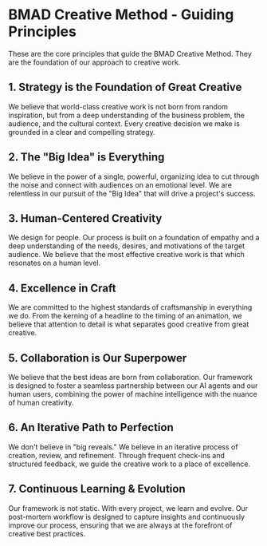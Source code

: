 # BMAD Creative Method - Guiding Principles

These are the core principles that guide the BMAD Creative Method. They are the foundation of our approach to creative work.

## 1. Strategy is the Foundation of Great Creative
We believe that world-class creative work is not born from random inspiration, but from a deep understanding of the business problem, the audience, and the cultural context. Every creative decision we make is grounded in a clear and compelling strategy.

## 2. The "Big Idea" is Everything
We believe in the power of a single, powerful, organizing idea to cut through the noise and connect with audiences on an emotional level. We are relentless in our pursuit of the "Big Idea" that will drive a project's success.

## 3. Human-Centered Creativity
We design for people. Our process is built on a foundation of empathy and a deep understanding of the needs, desires, and motivations of the target audience. We believe that the most effective creative work is that which resonates on a human level.

## 4. Excellence in Craft
We are committed to the highest standards of craftsmanship in everything we do. From the kerning of a headline to the timing of an animation, we believe that attention to detail is what separates good creative from great creative.

## 5. Collaboration is Our Superpower
We believe that the best ideas are born from collaboration. Our framework is designed to foster a seamless partnership between our AI agents and our human users, combining the power of machine intelligence with the nuance of human creativity.

## 6. An Iterative Path to Perfection
We don't believe in "big reveals." We believe in an iterative process of creation, review, and refinement. Through frequent check-ins and structured feedback, we guide the creative work to a place of excellence.

## 7. Continuous Learning & Evolution
Our framework is not static. With every project, we learn and evolve. Our post-mortem workflow is designed to capture insights and continuously improve our process, ensuring that we are always at the forefront of creative best practices.
